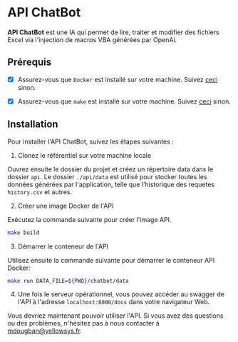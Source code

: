 # API ChatBot
**API ChatBot** est une IA qui permet de lire, traiter et modifier des fichiers Excel via l'injection de macros VBA générées par OpenAi.


## Prérequis
- [x] Assurez-vous que `Docker` est installé sur votre machine. Suivez [ceci](https://github.com/DMonsia/hadoop-cluster/blob/main/docker-installation.md) sinon.
- [x] Assurez-vous que `make` est installé sur votre machine. Suivez [ceci](https://www.makeuseof.com/how-to-fix-make-command-not-found-error-ubuntu/) sinon.


## Installation
Pour installer l'API ChatBot, suivez les étapes suivantes :

1. Clonez le référentiel sur votre machine locale

Ouvrez ensuite le dossier du projet et créez un répertoire data dans le dossier `api`. Le dossier `./api/data` est utilisé pour stocker toutes les données générées par l'application, telle que l'historique des requetes `history.csv` et autres.

2. Créer une image Docker de l'API

Exécutez la commande suivante pour créer l'image API.
```bash
make build
```

3. Démarrer le conteneur de l'API

Utilisez ensuite la commande suivante pour démarrer le conteneur API Docker:
```bash
make run DATA_FILE=${PWD}/chatbot/data
```

4. Une fois le serveur opérationnel, vous pouvez accéder au swagger de l'API à l'adresse `localhost:8000/docs` dans votre navigateur Web.

Vous devriez maintenant pouvoir utiliser l'API. Si vous avez des questions ou des problèmes, n'hésitez pas à nous contacter à mdougban@yellowsys.fr.
